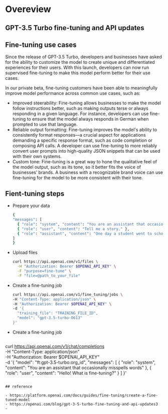# Overeview

## GPT-3.5 Turbo fine-tuning and API updates

## Fine-tuning use cases
Since the release of GPT-3.5 Turbo, developers and businesses have asked for the ability to customize the model to create unique and differentiated experiences for their users. With this launch, developers can now run supervised fine-tuning to make this model perform better for their use cases.

In our private beta, fine-tuning customers have been able to meaningfully improve model performance across common use cases, such as:

- Improved steerability: Fine-tuning allows businesses to make the model follow instructions better, such as making outputs terse or always responding in a given language. For instance, developers can use fine-tuning to ensure that the model always responds in German when prompted to use that language.
- Reliable output formatting: Fine-tuning improves the model's ability to consistently format responses—a crucial aspect for applications demanding a specific response format, such as code completion or composing API calls. A developer can use fine-tuning to more reliably convert user prompts into high-quality JSON snippets that can be used with their own systems.
- Custom tone: Fine-tuning is a great way to hone the qualitative feel of the model output, such as its tone, so it better fits the voice of businesses’ brands. A business with a recognizable brand voice can use fine-tuning for the model to be more consistent with their tone.

## Fient-tuning steps

- Prepare your data
    ```bash
    {
    "messages": [
      { "role": "system", "content": "You are an assistant that occasionally misspells words" },
      { "role": "user", "content": "Tell me a story." },
      { "role": "assistant", "content": "One day a student went to schoool." }
    ]
  }
  ```
    
- Upload files
  ```bash
  curl https://api.openai.com/v1/files \
    -H "Authorization: Bearer $OPENAI_API_KEY" \
    -F "purpose=fine-tune" \
    -F "file=@path_to_your_file"
  ```
  
- Create a fine-tuning job
  ```bash
  curl https://api.openai.com/v1/fine_tuning/jobs \
  -H "Content-Type: application/json" \
  -H "Authorization: Bearer $OPENAI_API_KEY" \
  -d '{
    "training_file": "TRAINING_FILE_ID",
    "model": "gpt-3.5-turbo-0613"
  }'
  ```

- Create a fine-tuning job
  ```bash
 curl https://api.openai.com/v1/chat/completions \
-H "Content-Type: application/json" \
-H "Authorization: Bearer $OPENAI_API_KEY" \
-d '{
  "model": "ft:gpt-3.5-turbo:org_id",
  "messages": [
    {
      "role": "system",
      "content": "You are an assistant that occasionally misspells words"
    },
    {
      "role": "user",
      "content": "Hello! What is fine-tuning?"
    }
  ]
}'
```
 
## reference

- https://platform.openai.com/docs/guides/fine-tuning/create-a-fine-tuned-model
- https://openai.com/blog/gpt-3-5-turbo-fine-tuning-and-api-updates3
- 

